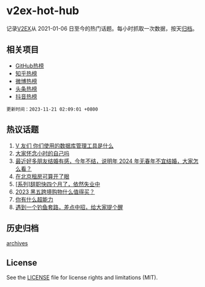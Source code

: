 # v2ex-hot-hub

 记录[V2EX](https://www.v2ex.com/)从 2021-01-06 日至今的热门话题。每小时抓取一次数据，按天[归档](archives)。
 
 ## 相关项目

- [GitHub热榜](https://github.com/snaildev/github-hot-hub)
- [知乎热榜](https://github.com/snaildev/zhihu-hot-hub)
- [微博热榜](https://github.com/snaildev/weibo-hot-hub)
- [头条热榜](https://github.com/snaildev/toutiao-hot-hub)
- [抖音热榜](https://github.com/snaildev/douyin-hot-hub)


 `更新时间：2023-11-21 02:09:01 +0800`

## 热议话题

1. [V 友们 你们使用的数据库管理工具是什么](https://www.v2ex.com/t/993341)
1. [大家怀念小时的自己吗](https://www.v2ex.com/t/993348)
1. [最近好多朋友结婚有感，今年不结，说明年 2024 年无春年不宜结婚，大家怎么看？](https://www.v2ex.com/t/993343)
1. [在北京租房可算开了眼](https://www.v2ex.com/t/993330)
1. [[系列]辞职快四个月了，依然失业中](https://www.v2ex.com/t/993350)
1. [2023 黑五跨境购物什么值得买？](https://www.v2ex.com/t/993346)
1. [你有什么超能力](https://www.v2ex.com/t/993532)
1. [遇到一个钓鱼套路，差点中招，给大家提个醒](https://www.v2ex.com/t/993347)

## 历史归档

[archives](archives)

## License

See the [LICENSE](LICENSE) file for license rights and limitations (MIT).
